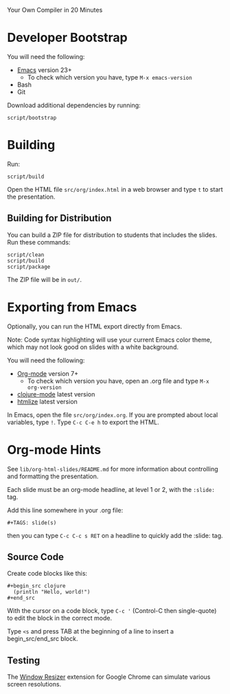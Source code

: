 Your Own Compiler in 20 Minutes

Developer Bootstrap
========================================

You will need the following:

* [Emacs](http://www.gnu.org/software/emacs/) version 23+
  * To check which version you have, type `M-x emacs-version`
* Bash
* Git

Download additional dependencies by running:

    script/bootstrap


Building
========================================

Run:

    script/build

Open the HTML file `src/org/index.html` in a web browser and
type `t` to start the presentation.


Building for Distribution
-------------------------

You can build a ZIP file for distribution to students that includes
the slides. Run these commands:

    script/clean
    script/build
    script/package

The ZIP file will be in `out/`.


Exporting from Emacs
========================================

Optionally, you can run the HTML export directly from Emacs.

Note: Code syntax highlighting will use your current Emacs color
theme, which may not look good on slides with a white background.

You will need the following:

* [Org-mode](http://orgmode.org/) version 7+
  * To check which version you have, open an .org file and type `M-x org-version`
* [clojure-mode](https://github.com/technomancy/clojure-mode) latest version
* [htmlize](http://www.emacswiki.org/emacs/Htmlize) latest version

In Emacs, open the file `src/org/index.org`. If you are
prompted about local variables, type `!`. Type `C-c C-e h` to export
the HTML.

Org-mode Hints
========================================

See `lib/org-html-slides/README.md` for more information about
controlling and formatting the presentation.

Each slide must be an org-mode headline, at level 1 or 2, with the
`:slide:` tag.

Add this line somewhere in your .org file:

    #+TAGS: slide(s)

then you can type `C-c C-c s RET` on a headline to quickly add the :slide: tag.


Source Code
--------------------

Create code blocks like this:

    #+begin_src clojure
      (println "Hello, world!")
    #+end_src

With the cursor on a code block, type `C-c '` (Control-C then
single-quote) to edit the block in the correct mode.

Type `<s` and press TAB at the beginning of a line to insert a
begin_src/end_src block.


Testing
--------------------

The [Window Resizer](https://chrome.google.com/webstore/detail/kkelicaakdanhinjdeammmilcgefonfh)
extension for Google Chrome can simulate various screen resolutions.